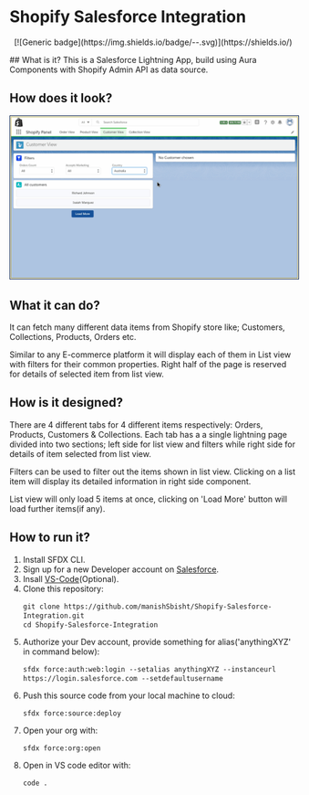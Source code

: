 # Shopify Salesforce Integration

<p align="center">
[![Generic badge](https://img.shields.io/badge/<Made with>-<Apex+JS>-<Green>.svg)](https://shields.io/)
</p>
## What is it?
This is a Salesforce Lightning App, build using Aura Components with Shopify Admin API as data source.

## How does it look?
<img src = "./UI_demo.gif" style="padding:1px; border:1px solid #021a40;"/>

## What it can do?
It can fetch many different data items from Shopify store like; Customers, Collections, Products, Orders etc. 

Similar to any E-commerce platform it will display each of them in List view with filters for their common properties. Right half of the page is reserved for details of selected item from list view.

## How is it designed?
There are 4 different tabs for 4 different items respectively: Orders, Products, Customers & Collections. Each tab has a a single lightning page divided into two sections; left side for list view and filters while right side for details of item selected from list view.

Filters can be used to filter out the items shown in list view. Clicking on a list item will display its detailed information in right side component.

List view will only load 5 items at once, clicking on 'Load More' button will load further items(if any).

## How to run it?
1. Install SFDX CLI.
2. Sign up for a new Developer account on [Salesforce](https://developer.salesforce.com).
3. Insall [VS-Code](https://code.visualstudio.com)(Optional).
4. Clone this repository:
    ```
    git clone https://github.com/manishSbisht/Shopify-Salesforce-Integration.git
    cd Shopify-Salesforce-Integration
    ```
5. Authorize your Dev account, provide something for alias('anythingXYZ' in command below):
    ```
    sfdx force:auth:web:login --setalias anythingXYZ --instanceurl https://login.salesforce.com --setdefaultusername
    ```
6. Push this source code from your local machine to cloud:
    ```
    sfdx force:source:deploy
    ```
7. Open your org with:
    ```
    sfdx force:org:open
    ```
8. Open in VS code editor with:
    ```
    code .
    ```
